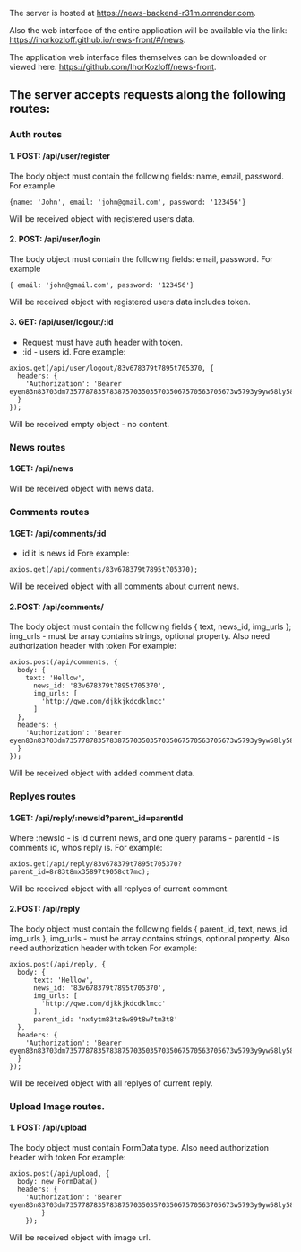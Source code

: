 The server is hosted at https://news-backend-r31m.onrender.com.

Also the web interface of the entire application will be available via the link: https://ihorkozloff.github.io/news-front/#/news.

The application web interface files themselves can be downloaded or viewed here: https://github.com/IhorKozloff/news-front. 

## The server accepts requests along the following routes:

### Auth routes
#### 1. POST: /api/user/register 
The body object must contain the following fields: name, email, password.
For example
```
{name: 'John', email: 'john@gmail.com', password: '123456'}
```
Will be received object with registered users data.
#### 2. POST: /api/user/login
The body object must contain the following fields: email, password.
For example
```
{ email: 'john@gmail.com', password: '123456'}
```
Will be received object with registered users data includes token.
#### 3. GET: /api/user/logout/:id
- Request must have auth header with token.
- :id - users id.
Fore example:
```
axios.get(/api/user/logout/83v678379t7895t705370, {
  headers: {
    'Authorization': 'Bearer eyen83n83703dm735778783578387570350357035067570563705673w5793y9yw58ly58l.yyw38yc3897cy789cy7c3y7w3y7c5y37cy7y78',
  }
});
```  
Will be received empty object - no content.
### News routes
#### 1.GET: /api/news
Will be received object with news data.
### Comments routes
#### 1.GET: /api/comments/:id
- id it is news id
Fore example:
```    
axios.get(/api/comments/83v678379t7895t705370);
``` 
Will be received object with all comments about current news.
#### 2.POST: /api/comments/ 
The body object must contain the following fields { text, news_id, img_urls }; img_urls - must be array contains strings, optional property.
Also need authorization header with token
For example:
```
axios.post(/api/comments, {
  body: {
    text: 'Hellow',
      news_id: '83v678379t7895t705370',
      img_urls: [
        'http://qwe.com/djkkjkdcdklmcc'
      ]
  },
  headers: {
    'Authorization': 'Bearer eyen83n83703dm735778783578387570350357035067570563705673w5793y9yw58ly58l.yyw38yc3897cy789cy7c3y7w3y7c5y37cy7y78',
  }
});
```    
Will be received object with added comment data.
### Replyes routes
#### 1.GET: /api/reply/:newsId?parent_id=parentId
Where :newsId - is id current news, and one query params - parentId - is comments id, whos reply is.
For example:
```
axios.get(/api/reply/83v678379t7895t705370?parent_id=8r83t8mx35897t9058ct7mc);
```
Will be received object with all replyes of current comment.
#### 2.POST: /api/reply
The body object must contain the following fields { parent_id, text, news_id, img_urls }, img_urls - must be array contains strings, optional property.
Also need authorization header with token
For example:
```
axios.post(/api/reply, {
  body: {
      text: 'Hellow',
      news_id: '83v678379t7895t705370',
      img_urls: [
        'http://qwe.com/djkkjkdcdklmcc'
      ],
      parent_id: 'nx4ytm83tz8w89t8w7tm3t8'
  },
  headers: {
    'Authorization': 'Bearer eyen83n83703dm735778783578387570350357035067570563705673w5793y9yw58ly58l.yyw38yc3897cy789cy7c3y7w3y7c5y37cy7y78',
  }
});
```
Will be received object with all replyes of current reply.
### Upload Image routes.
#### 1. POST: /api/upload
The body object must contain FormData type.
Also need authorization header with token
For example:
```   
axios.post(/api/upload, {
  body: new FormData()
  headers: {
    'Authorization': 'Bearer eyen83n83703dm735778783578387570350357035067570563705673w5793y9yw58ly58l.yyw38yc3897cy789cy7c3y7w3y7c5y37cy7y78'
        }
    });
```
Will be received object with image url.
     
